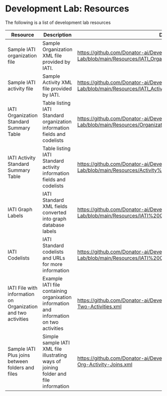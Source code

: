 # Development Lab: Resources

The following is a list of development lab resources

| Resource  | Description | Description |
| ------------- | ------------- | ------------- |
| Sample IATI organization file  | Sample Organization XML file provided by IATI.   | https://github.com/Donator-ai/Development-Lab/blob/main/Resources/IATI_Organization.xml  |
| Sample IATI activity file  | Sample Activity XML file provided by IATI.   | https://github.com/Donator-ai/Development-Lab/blob/main/Resources/IATI_Activity.xml  |
| IATI Organization Standard Summary Table  | Table listing IATI Standard organization information fields and codelists  | https://github.com/Donator-ai/Development-Lab/blob/main/Resources/Organization%20Standard%20Summary%20Table.csv  |
| IATI Activity Standard Summary Table  | Table listing IATI Standard activity information fields and codelists  | https://github.com/Donator-ai/Development-Lab/blob/main/Resources/Activity%20Standard%20Summary%20Table.csv  |
| IATI Graph Labels  | IATI Standard XML fields converted into graph database labels  | https://github.com/Donator-ai/Development-Lab/blob/main/Resources/IATI%20Graph%20Labels.csv  |
| IATI Codelists  | IATI Standard codelists and URLs for more information | https://github.com/Donator-ai/Development-Lab/blob/main/Resources/IATI%20Codelists.csv  |
| IATI File with information on Organization and two activities  | Example IATI file containing organixation information and information on two activities  | https://github.com/Donator-ai/Development-Lab/blob/main/Resources/Org-Two-Activities.xml  |
| Sample IATI Plus joins between folders and files  | Simple sample IATI XML file illustrating ways of joining folder and file information  | https://github.com/Donator-ai/Development-Lab/blob/main/Resources/Folder-Org-Activity-Joins.xml  |
